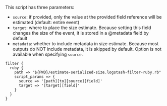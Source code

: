 This script has three parameters:

 - `source`: if provided, only the value at the provided field reference will
             be estimated (default: entire event)
 - `target`: where to place the size estimate. Because setting this field changes
             the size of the event, it is stored in a @metadata field by default
 - `metadata`: whether to include metadata in size estimate. Because most
               outputs do NOT include metadata, it is skipped by default.
               Option is not available when specifying `source`.

~~~
filter {
  ruby {
    path => "${PWD}/estimate-serialized-size.logstash-filter-ruby.rb"
    script_params => {
      source => '[path][to][source][field]'
      target => '[target][field]'
    }
  }
}
~~~
